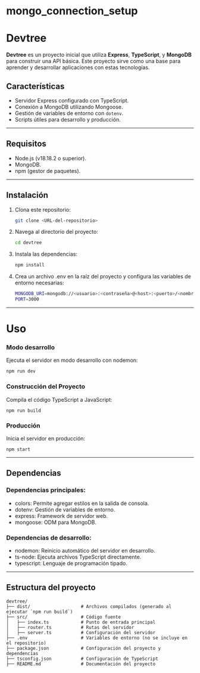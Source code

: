 # mongo_connection_setup
# Devtree

**Devtree** es un proyecto inicial que utiliza **Express**, **TypeScript**, y **MongoDB** para construir una API básica. Este proyecto sirve como una base para aprender y desarrollar aplicaciones con estas tecnologías.

## Características
- Servidor Express configurado con TypeScript.
- Conexión a MongoDB utilizando Mongoose.
- Gestión de variables de entorno con `dotenv`.
- Scripts útiles para desarrollo y producción.

---

## Requisitos
- Node.js (v18.18.2 o superior).
- MongoDB.
- npm (gestor de paquetes).

---

## Instalación

1. Clona este repositorio:
   ```bash
   git clone <URL-del-repositorio>
   ```

2. Navega al directorio del proyecto:
   ```bash
   cd devtree
   ```

3. Instala las dependencias:
   ```bash
   npm install
   ```

4. Crea un archivo .env en la raíz del proyecto y configura las variables de entorno necesarias:
   ```bash
   MONGODB_URI=mongodb://<usuario>:<contraseña>@<host>:<puerto>/<nombre_base_datos>
   PORT=3000
   ```

---

# Uso
### Modo desarrollo
Ejecuta el servidor en modo desarrollo con nodemon:
   ```bash
   npm run dev
   ```

### Construcción del Proyecto
Compila el código TypeScript a JavaScript:
   ```
   npm run build
   ```

### Producción
Inicia el servidor en producción:
   ```
   npm start
   ```
---
## Dependencias
### Dependencias principales:
- colors: Permite agregar estilos en la salida de consola.
- dotenv: Gestión de variables de entorno.
- express: Framework de servidor web.
- mongoose: ODM para MongoDB.
### Dependencias de desarrollo:
- nodemon: Reinicio automático del servidor en desarrollo.
- ts-node: Ejecuta archivos TypeScript directamente.
- typescript: Lenguaje de programación tipado.

---

## Estructura del proyecto

   ```
   devtree/
├── dist/                   # Archivos compilados (generado al ejecutar `npm run build`)
├── src/                    # Código fuente
│   ├── index.ts            # Punto de entrada principal
│   ├── router.ts           # Rutas del servidor
│   ├── server.ts           # Configuración del servidor
├── .env                    # Variables de entorno (no se incluye en el repositorio)
├── package.json            # Configuración del proyecto y dependencias
├── tsconfig.json           # Configuración de TypeScript
├── README.md               # Documentación del proyecto

```
